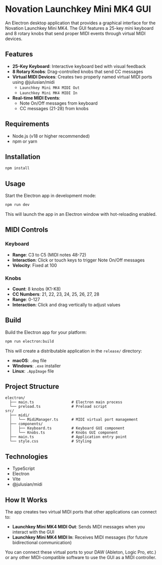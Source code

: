 # Novation Launchkey Mini MK4 GUI

An Electron desktop application that provides a graphical interface for the Novation Launchkey Mini MK4. The GUI features a 25-key mini keyboard and 8 rotary knobs that send proper MIDI events through virtual MIDI devices.

## Features

- **25-Key Keyboard**: Interactive keyboard bed with visual feedback
- **8 Rotary Knobs**: Drag-controlled knobs that send CC messages
- **Virtual MIDI Devices**: Creates two properly named virtual MIDI ports using @julusian/midi
  - `Launchkey Mini MK4 MIDI Out`
  - `Launchkey Mini MK4 MIDI In`
- **Real-time MIDI Events**:
  - Note On/Off messages from keyboard
  - CC messages (21-28) from knobs

## Requirements

- Node.js (v18 or higher recommended)
- npm or yarn

## Installation

```bash
npm install
```

## Usage

Start the Electron app in development mode:

```bash
npm run dev
```

This will launch the app in an Electron window with hot-reloading enabled.

## MIDI Controls

### Keyboard
- **Range**: C3 to C5 (MIDI notes 48-72)
- **Interaction**: Click or touch keys to trigger Note On/Off messages
- **Velocity**: Fixed at 100

### Knobs
- **Count**: 8 knobs (K1-K8)
- **CC Numbers**: 21, 22, 23, 24, 25, 26, 27, 28
- **Range**: 0-127
- **Interaction**: Click and drag vertically to adjust values

## Build

Build the Electron app for your platform:

```bash
npm run electron:build
```

This will create a distributable application in the `release/` directory:
- **macOS**: `.dmg` file
- **Windows**: `.exe` installer
- **Linux**: `.AppImage` file

## Project Structure

```
electron/
  ├── main.ts                 # Electron main process
  └── preload.ts              # Preload script
src/
  ├── midi/
  │   └── MidiManager.ts      # MIDI virtual port management
  ├── components/
  │   ├── Keyboard.ts         # Keyboard GUI component
  │   └── Knobs.ts            # Knobs GUI component
  ├── main.ts                 # Application entry point
  └── style.css               # Styling
```

## Technologies

- TypeScript
- Electron
- Vite
- @julusian/midi

## How It Works

The app creates two virtual MIDI ports that other applications can connect to:
- **Launchkey Mini MK4 MIDI Out**: Sends MIDI messages when you interact with the GUI
- **Launchkey Mini MK4 MIDI In**: Receives MIDI messages (for future bidirectional communication)

You can connect these virtual ports to your DAW (Ableton, Logic Pro, etc.) or any other MIDI-compatible software to use the GUI as a MIDI controller.

